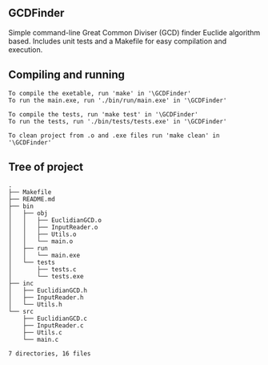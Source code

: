## GCDFinder
Simple command-line Great Common Diviser (GCD) finder Euclide algorithm based.
Includes unit tests and a Makefile for easy compilation and execution.

## Compiling and running
    To compile the exetable, run 'make' in '\GCDFinder'
    To run the main.exe, run './bin/run/main.exe' in '\GCDFinder'

    To compile the tests, run 'make test' in '\GCDFinder'
    To run the tests, run './bin/tests/tests.exe' in '\GCDFinder'

    To clean project from .o and .exe files run 'make clean' in '\GCDFinder'

## Tree of project
    .
    ├── Makefile
    ├── README.md
    ├── bin
    │   ├── obj
    │   │   ├── EuclidianGCD.o
    │   │   ├── InputReader.o
    │   │   ├── Utils.o
    │   │   └── main.o
    │   ├── run
    │   │   └── main.exe
    │   └── tests
    │       ├── tests.c
    │       └── tests.exe
    ├── inc
    │   ├── EuclidianGCD.h
    │   ├── InputReader.h
    │   └── Utils.h
    └── src
        ├── EuclidianGCD.c
        ├── InputReader.c
        ├── Utils.c
        └── main.c

    7 directories, 16 files

